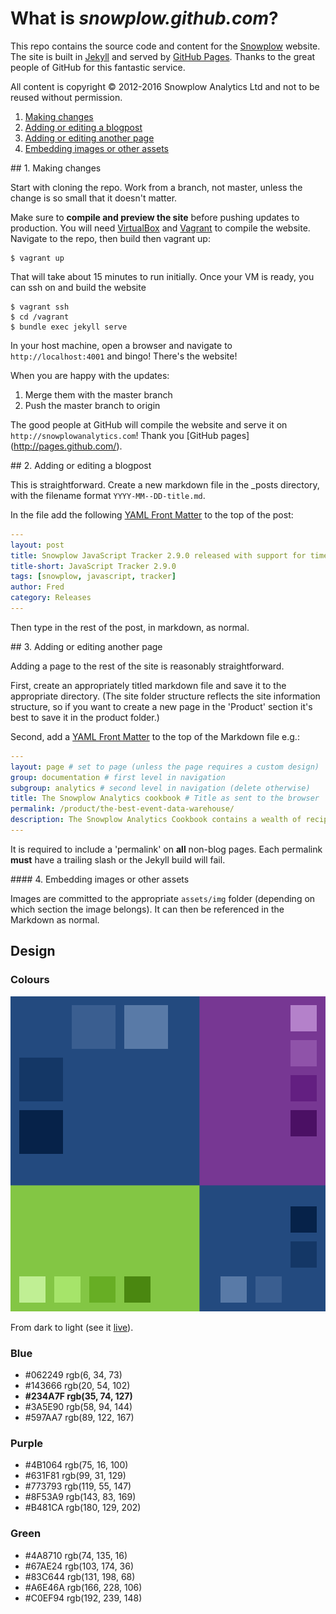 # What is *snowplow.github.com*?

This repo contains the source code and content for the [Snowplow](http://snowplowanalytics.com) website. The site is built in [Jekyll](https://github.com/mojombo/jekyll) and served by [GitHub Pages](http://pages.github.com/). Thanks to the great people of GitHub for this fantastic service.

All content is copyright © 2012-2016 Snowplow Analytics Ltd and not to be reused without permission.

1. [Making changes](#1)
2. [Adding or editing a blogpost](#2)
3. [Adding or editing another page](#3)
4. [Embedding images or other assets](#4)

<a name="1" />
## 1. Making changes

Start with cloning the repo. Work from a branch, not master, unless the change is so small that it doesn't matter.

Make sure to **compile and preview the site** before pushing updates to production. You will need [VirtualBox](https://www.virtualbox.org/wiki/Downloads) and [Vagrant](https://www.vagrantup.com/) to compile the website. Navigate to the repo, then build then vagrant up:

	$ vagrant up

That will take about 15 minutes to run initially. Once your VM is ready, you can ssh on and build the website

	$ vagrant ssh
	$ cd /vagrant
	$ bundle exec jekyll serve

In your host machine, open a browser and navigate to `http://localhost:4001` and bingo! There's the website!

When you are happy with the updates:

1. Merge them with the master branch
2. Push the master branch to origin

The good people at GitHub will compile the website and serve it on `http://snowplowanalytics.com`! Thank you [GitHub pages] (http://pages.github.com/).

<a name="2" />
## 2. Adding or editing a blogpost

This is straightforward. Create a new markdown file in the _posts directory, with the filename format `YYYY-MM--DD-title.md`.

In the file add the following [YAML Front Matter](https://github.com/mojombo/jekyll/wiki/YAML-Front-Matter) to the top of the post:

```yaml
---
layout: post
title: Snowplow JavaScript Tracker 2.9.0 released with support for time travel
title-short: JavaScript Tracker 2.9.0
tags: [snowplow, javascript, tracker]
author: Fred
category: Releases
---
```

Then type in the rest of the post, in markdown, as normal.

<a name="3" />
## 3. Adding or editing another page

Adding a page to the rest of the site is reasonably straightforward.

First, create an appropriately titled markdown file and save it to the appropriate directory. (The site folder structure reflects the site information structure, so if you want to create a new page in the 'Product' section it's best to save it in the product folder.)

Second, add a [YAML Front Matter](https://github.com/mojombo/jekyll/wiki/YAML-Front-Matter) to the top of the Markdown file e.g.:

```yaml
---
layout: page # set to page (unless the page requires a custom design)
group: documentation # first level in navigation
subgroup: analytics # second level in navigation (delete otherwise)
title: The Snowplow Analytics cookbook # Title as sent to the browser
permalink: /product/the-best-event-data-warehouse/
description: The Snowplow Analytics Cookbook contains a wealth of recipes for using Snowplow data to answer your business questions. # Description as passed to Google
---
```

It is required to include a 'permalink' on **all** non-blog pages. Each permalink **must** have a trailing slash or the Jekyll build will fail.

<a name="4" />
#### 4. Embedding images or other assets

Images are committed to the appropriate `assets/img` folder (depending on which section the image belongs). It can then be referenced in the Markdown as normal.

## Design

### Colours

![colours][colours]

From dark to light (see it [live](http://paletton.com/#uid=53E161kpnocgvvWkYrusajwy2dZkl3rFccH9h3vPpjogsdiWkl3rFccH9h3vPpjogsdiW)).

### Blue

- #062249 rgb(6, 34, 73)
- #143666 rgb(20, 54, 102)
- **#234A7F rgb(35, 74, 127)**
- #3A5E90 rgb(58, 94, 144)
- #597AA7 rgb(89, 122, 167)

### Purple

- #4B1064 rgb(75, 16, 100)
- #631F81 rgb(99, 31, 129)
- #773793 rgb(119, 55, 147)
- #8F53A9 rgb(143, 83, 169)
- #B481CA rgb(180, 129, 202)

### Green

- #4A8710 rgb(74, 135, 16)
- #67AE24 rgb(103, 174, 36)
- #83C644 rgb(131, 198, 68)
- #A6E46A rgb(166, 228, 106)
- #C0EF94 rgb(192, 239, 148)

[colours]: /assets/img/readme/colours.png
